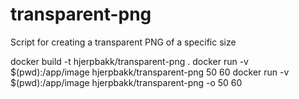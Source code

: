 # transparent-png
Script for creating a transparent PNG of a specific size

docker build -t hjerpbakk/transparent-png .
docker run -v $(pwd):/app/image hjerpbakk/transparent-png 50 60
docker run -v $(pwd):/app/image hjerpbakk/transparent-png -o 50 60